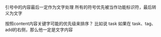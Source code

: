 引号中的内容最后一定作为文字处理
所有的符号优先被当作功能标识符，最后转义为文字

按照content内容关键字可能的优先级来排序？
比如说 task 如果在 task、tag、add的右侧，那么他一定是文字内容